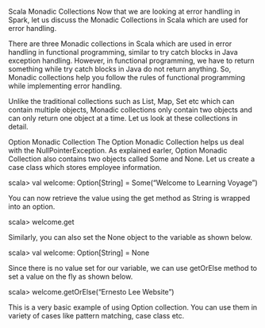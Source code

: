 Scala Monadic Collections
Now that we are looking at error handling in Spark, let us discuss the Monadic Collections in Scala which are used for error handling.

There are three Monadic collections in Scala which are used in error handling in functional programming, similar to try catch blocks in Java exception handling. However, in functional programming, we have to return something while try catch blocks in Java do not return anything. So, Monadic collections help you follow the rules of functional programming while implementing error handling.

Unlike the traditional collections such as List, Map, Set etc which can contain multiple objects, Monadic collections only contain two objects and can only return one object at a time. Let us look at these collections in detail.



Option Monadic Collection
The Option Monadic Collection helps us deal with the NullPointerException. As explained earler, Option Monadic Collection also contains two objects called Some and None. Let us create a case class which stores employee information.

scala> val welcome: Option[String] = Some(“Welcome to Learning Voyage”)

You can now retrieve the value using the get method as String is wrapped into an option.

scala> welcome.get

Similarly, you can also set the None object to the variable as shown below.

scala> val welcome: Option[String] = None

Since there is no value set for our variable, we can use getOrElse method to set a value on the fly as shown below.

scala> welcome.getOrElse(“Ernesto Lee Website”)

This is a very basic example of using Option collection. You can use them in variety of cases like pattern matching, case class etc.